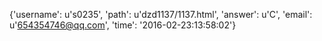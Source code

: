 {'username': u's0235', 'path': u'dzd1137/1137.html', 'answer': u'C', 'email': u'654354746@qq.com', 'time': '2016-02-23:13:58:02'}
